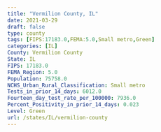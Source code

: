 ```yaml
---
title: "Vermilion County, IL"
date: 2021-03-29
draft: false
type: county
tags: [FIPS:17183.0,FEMA:5.0,Small metro,Green]
categories: [IL]
County: Vermilion County
State: IL
FIPS: 17183.0
FEMA_Region: 5.0
Population: 75758.0
NCHS_Urban_Rural_Classification: Small metro
Tests_in_prior_14_days: 6012.0
Fourteen_day_test_rate_per_100000: 7936.0
Percent_Positivity_in_prior_14_days: 0.023
Level: Green
url: /states/IL/vermilion-county
---
```



